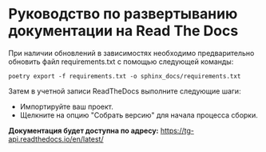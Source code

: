 # Руководство по развертыванию документации на Read The Docs

При наличии обновлений в зависимостях необходимо предварительно обновить файл requirements.txt с помощью следующей команды:

```shell
poetry export -f requirements.txt -o sphinx_docs/requirements.txt
```

Затем в учетной записи ReadTheDocs выполните следующие шаги:

* Импортируйте ваш проект.
* Щелкните на опцию "Собрать версию" для начала процесса сборки.

<b>Документация будет доступна по адресу:</b> https://tg-api.readthedocs.io/en/latest/
